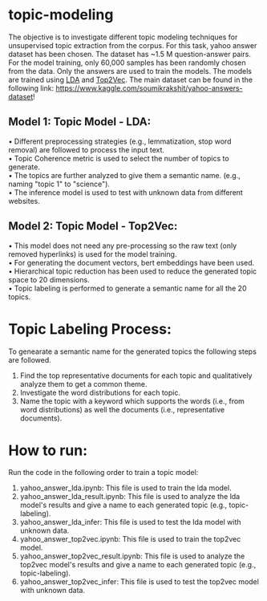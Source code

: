 # topic-modeling
The objective is to investigate different topic modeling techniques for unsupervised topic extraction from the corpus. For this task, yahoo answer dataset has been chosen. The dataset has ~1.5 M question-answer pairs. For the model training, only 60,000 samples has been randomly chosen from the data. Only the answers are used to train the models. The models are trained using [LDA](https://www.jmlr.org/papers/volume3/blei03a/blei03a.pdf?TB_iframe=true&width=370.8&height=658.8) and [Top2Vec](https://arxiv.org/abs/2008.09470). The main dataset can be found in the following link:
https://www.kaggle.com/soumikrakshit/yahoo-answers-dataset!

## Model 1: Topic Model - LDA: 
• Different preprocessing strategies (e.g., lemmatization, stop word removal) are followed to process the input text. <br>
• Topic Coherence metric is used to select the number of topics to generate.<br>
• The topics are further analyzed to give them a semantic name. (e.g., naming "topic 1" to "science").<br>
• The inference model is used to test with unknown data from different websites. <br>

## Model 2: Topic Model - Top2Vec:
• This model does not need any pre-processing so the raw text (only removed hyperlinks) is used for the model training.<br>
• For generating the document vectors, bert embeddings have been used.<br>
• Hierarchical topic reduction has been used to reduce the generated topic space to 20 dimensions.<br>
• Topic labeling is performed to generate a semantic name for all the 20 topics.<br>


# Topic Labeling Process:
To genearate a semantic name for the generated topics the following steps are followed.

1. Find the top representative documents for each topic and qualitatively analyze them to get a common theme.
2. Investigate the word distributions for each topic.
3. Name the topic with a keyword which supports the words (i.e., from word distributions) as well the documents (i.e., representative documents).

# How to run:
Run the code in the following order to train a topic model: 

1. yahoo_answer_lda.ipynb: This file is used to train the lda model.
2. yahoo_answer_lda_result.ipynb: This file is used to analyze the lda model's results and give a name to each generated topic (e.g., topic-labeling).
3. yahoo_answer_lda_infer: This file is used to test the lda model with unknown data.
4. yahoo_answer_top2vec.ipynb: This file is used to train the top2vec model.
5. yahoo_answer_top2vec_result.ipynb: This file is used to analyze the top2vec model's results and give a name to each generated topic (e.g., topic-labeling).
6. yahoo_answer_top2vec_infer: This file is used to test the top2vec model with unknown data.

